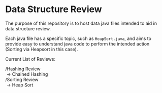 # Data Structure Review

The purpose of this repository is to host data java files intended to aid in data structure review.    

Each java file has a specific topic, such as `HeapSort.java`, and aims to provide easy to understand java code to perform the
intended action (Sorting via Heapsort in this case).    

Current List of Reviews:  

/Hashing Review  
&nbsp;-> Chained Hashing    
/Sorting Review  
&nbsp;-> Heap Sort    
